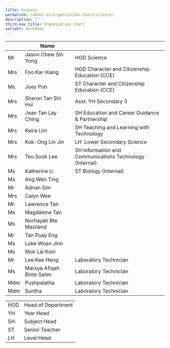 ```yaml
---
title: Science
permalink: /about-us/organisation-chart/science/
description: ""
third_nav_title: Organisation Chart
variant: markdown
---
```

|  | Name |  |
| --- | --- | --- |
| Mr | Jason Chew Sin Yong  | HOD Science |
| Mrs | Foo Kar Hiang | HOD Character and Citizenship Education (CCE) |
| Ms  | Joey Poh   | ST Character and Citizenship Education (CCE)   |
| Mrs  | Sharon Tan Shi Hui | Asst. YH Secondary 3  |
| Mrs  | Jean Tan Lay Ching  | SH Education and Career Guidance & Partnership
| Mrs | Keira Lim | SH Teaching and Learning with Technology |
| Mrs | Kok-Ong Lin Jin | LH  Lower Secondary Science |\
| Mrs| Teo Sook Lee | SH Information and Communications Technology (Internal)
| Ms | Katherine Li | ST Biology (Internal) |
| Ms | Ang Wen Ting  |  |
| Mr | Adrian Sim |   |
| Mrs | Calyn Wee |   |
| Mr  | Lawrence Tan   |   |
| Ms | Magdalene Tan |   |
| Ms | Norhayati Bte Maziland  |   |
| Mr | Tan Puay Eng | |
| Ms | Loke Woan Jinn | |
| Ms | Mok Lai Koin | |
| Mr  | Lee Kee Heng  | Laboratory Technician  |
| Ms | Marsya Afiqah Binte Salim | Laboratory Technician  |
| Mdm | Pushpalatha | Laboratory Technician |
| Mdm | Suntha | Laboratory Technician |


| | |
|---|---|
| HOD | Head of Department |
|  YH | Year Head  |
|  SH | Subject Head  |
|  ST | Senior Teacher  |
|  LH | Level Head  |